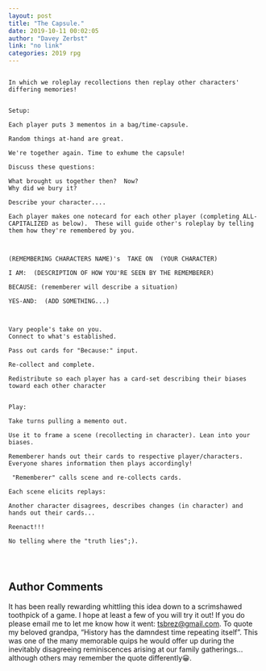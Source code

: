```yaml
---
layout: post
title: "The Capsule."
date: 2019-10-11 00:02:05
author: "Davey Zerbst"
link: "no link"
categories: 2019 rpg
---
```


 
```

In which we roleplay recollections then replay other characters' differing memories!  


Setup:

Each player puts 3 mementos in a bag/time-capsule. 

Random things at-hand are great. 

We're together again. Time to exhume the capsule!  

Discuss these questions:

What brought us together then?  Now?  
Why did we bury it?  

Describe your character....  

Each player makes one notecard for each other player (completing ALL-CAPITALIZED as below).  These will guide other's roleplay by telling them how they're remembered by you. 



(REMEMBERING CHARACTERS NAME)'s  TAKE ON  (YOUR CHARACTER)

I AM:  (DESCRIPTION OF HOW YOU'RE SEEN BY THE REMEMBERER)

BECAUSE: (rememberer will describe a situation) 

YES-AND:  (ADD SOMETHING...)



Vary people's take on you. 
Connect to what's established.  

Pass out cards for "Because:" input.  

Re-collect and complete.

Redistribute so each player has a card-set describing their biases toward each other character


Play:

Take turns pulling a memento out.

Use it to frame a scene (recollecting in character). Lean into your biases. 

Rememberer hands out their cards to respective player/characters. Everyone shares information then plays accordingly!

 "Rememberer" calls scene and re-collects cards. 

Each scene elicits replays:   

Another character disagrees, describes changes (in character) and hands out their cards... 

Reenact!!!

No telling where the "truth lies";).




```
## Author Comments
It has been really rewarding whittling this idea down to a scrimshawed toothpick of a game.  I hope at least a few of you will try it out!   If you do please email me to let me know how it went:  tsbrez@gmail.com.  To quote my beloved grandpa, “History has the damndest time repeating itself”. This was one of the  many memorable quips he would offer up during the inevitably disagreeing reminiscences arising at our family gatherings...  although others may remember the quote differently😀.

